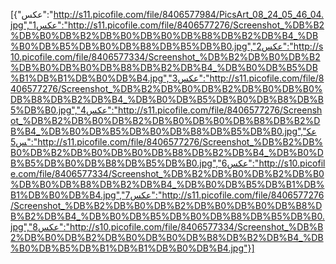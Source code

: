 [{"عکس":"http://s11.picofile.com/file/8406577984/PicsArt_08_24_05_46_04.jpg","عکس1":"http://s11.picofile.com/file/8406577276/Screenshot_%DB%B2%DB%B0%DB%B2%DB%B0%DB%B0%DB%B8%DB%B2%DB%B4_%DB%B0%DB%B5%DB%B0%DB%B8%DB%B5%DB%B0.jpg","عکس2":"http://s10.picofile.com/file/8406577334/Screenshot_%DB%B2%DB%B0%DB%B2%DB%B0%DB%B0%DB%B8%DB%B2%DB%B4_%DB%B0%DB%B5%DB%B1%DB%B1%DB%B0%DB%B4.jpg","عکس3":"http://s11.picofile.com/file/8406577276/Screenshot_%DB%B2%DB%B0%DB%B2%DB%B0%DB%B0%DB%B8%DB%B2%DB%B4_%DB%B0%DB%B5%DB%B0%DB%B8%DB%B5%DB%B0.jpg","عکس4":"http://s11.picofile.com/file/8406577276/Screenshot_%DB%B2%DB%B0%DB%B2%DB%B0%DB%B0%DB%B8%DB%B2%DB%B4_%DB%B0%DB%B5%DB%B0%DB%B8%DB%B5%DB%B0.jpg","عکس5":"http://s11.picofile.com/file/8406577276/Screenshot_%DB%B2%DB%B0%DB%B2%DB%B0%DB%B0%DB%B8%DB%B2%DB%B4_%DB%B0%DB%B5%DB%B0%DB%B8%DB%B5%DB%B0.jpg","عکس6":"http://s10.picofile.com/file/8406577334/Screenshot_%DB%B2%DB%B0%DB%B2%DB%B0%DB%B0%DB%B8%DB%B2%DB%B4_%DB%B0%DB%B5%DB%B1%DB%B1%DB%B0%DB%B4.jpg","عکس7":"http://s11.picofile.com/file/8406577276/Screenshot_%DB%B2%DB%B0%DB%B2%DB%B0%DB%B0%DB%B8%DB%B2%DB%B4_%DB%B0%DB%B5%DB%B0%DB%B8%DB%B5%DB%B0.jpg","عکس8":"http://s10.picofile.com/file/8406577334/Screenshot_%DB%B2%DB%B0%DB%B2%DB%B0%DB%B0%DB%B8%DB%B2%DB%B4_%DB%B0%DB%B5%DB%B1%DB%B1%DB%B0%DB%B4.jpg"}]
